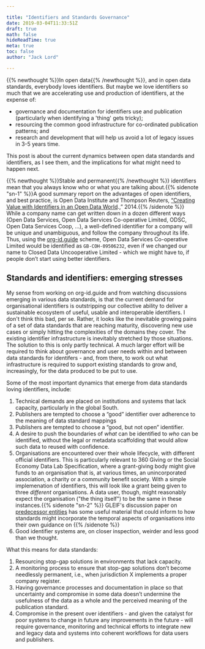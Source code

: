 ```yaml
---

title: "Identifiers and Standards Governance"
date: 2019-03-04T11:33:51Z
draft: true
math: false
hideReadTime: true 
meta: true
toc: false
author: "Jack Lord"

---
```


{{% newthought %}}In open data{{% /newthought %}}, and in open data standards, everybody loves identifiers. But maybe we love identifiers so much that we are accelerating use and production of identifiers, at the expense of:

- governance and documentation for identifiers use and publication (particularly when identifying a 'thing' gets tricky);
- resourcing the common good infrastructure for co-ordinated publication patterns; and
- research and development that will help us avoid a lot of legacy issues in 3-5 years time.

This post is about the current dynamics between open data standards and identifiers, as I see them, and the implications for what might need to happen next.      

<!--more-->

 {{% newthought %}}Stable and permanent{{% /newthought %}} identifiers mean that you always know who or what you are talking about.{{% sidenote "sn-1" %}}A good summary report on the advantages of open identifiers, and best practice, is Open Data Institute and Thompson Reuters, [“Creating Value with Identifiers in an Open Data World](http://innovation.thomsonreuters.com/content/innovation/en/labs/data-identifiers.html.).,” 2014.{{% /sidenote %}}
 While a company name can get written down in a dozen different ways (Open Data Services, Open Data Services Co-operative Limited, ODSC, Open Data Services Coop, ...), a well-defined identifier for a company will be unique and unambiguous, and follow the company throughout its life.
 Thus, using the [org-id.guide](http://org-id.guide/list/GB-COH) scheme, Open Data Services Co-operative Limited would be identified as `GB-COH-09506232`, even if we changed our name to Closed Data Uncooperative Limited - which we might have to, if people don’t start using better identifiers.

## Standards and identifiers: emerging stresses

My sense from working on org-id.guide and from watching discussions emerging in various data standards, is that the current demand for organisational identifiers is outstripping our collective ability to deliver a sustainable ecosystem of useful, usable and interoperable identifiers.
I don't think this bad, per se.
Rather, it looks like the inevitable growing pains of a set of data standards that are reaching maturity, discovering new use cases or simply hitting the complexities of the domains they cover.
The existing identifier infrastructure is inevitably stretched by those situations. The solution to this is only partly technical.
A much larger effort will be required to think about governance and user needs within and between data standards for identifers - and, from there, to work out what infrastructure is required to support existing standards to grow and, increasingly, for the data produced to be put to use.

Some of the most important dynamics that emerge from data standards loving identifiers, include:
      

1. Technical demands are placed on institutions and systems that lack capacity, particularly in the global South.
2. Publishers are tempted to choose a “good” identifier over adherence to the meaning of data standard mappings
3. Publishers are tempted to choose a “good, but not open” identifier.
4. A desire to push the boundaries of *what* can be identified to *who* can be identified, without the legal or metadata scaffolding that would allow such data to reused with confidence.
5. Organisations are encountered over their whole lifecycle, with different official identifiers. This is particularly relevant to 360 Giving or the Social Economy Data Lab Specification, where a grant-giving body might give funds to an organisation that is, at various times, an unincorporated association, a charity or a community benefit society. With a simple implemenation of identifiers, this will look like a grant being given to three *different* organisations. A data user, though, might reasonably expect the organisation ("the thing itself") to be the same in these instances.{{% sidenote "sn-2" %}} GLEIF's discussion paper on [predecessor entities](https://www.leiroc.org/publications/gls/roc_20170726-1.pdf) has some useful material that could inform to how standards might incorporate the temporal aspects of organisations into their own guidance on {{% /sidenote %}} 
6. Good identifier systems are, on closer inspection, weirder and less good than we thought.

What this means for data standards:

1. Resourcing stop-gap solutions in environments that lack capacity.
2. A monitoring process to ensure that stop-gap solutions don’t become needlessly permanent, i.e., when jurisdiction X implements a proper company register.
3. Having governance processes and documentation in place so that uncertainty and compromise in some data doesn’t undermine the usefulness of the data as a whole and the perceived meaning of the publication standard.
4. Compromise in the present over identifiers - and given the catalyst for poor systems to change in future any improvements in the future - will require governance, monitoring and technical efforts to integrate new and legacy data and systems into coherent workflows for data users and publishers.




